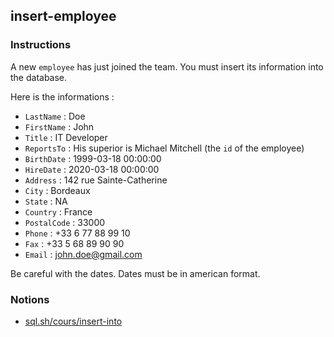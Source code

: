 ## insert-employee

### Instructions

A new `employee` has just joined the team. You must insert its information into the database.

Here is the informations :

- `LastName` : Doe
- `FirstName` : John
- `Title` : IT Developer
- `ReportsTo` : His superior is Michael Mitchell (the `id` of the employee)
- `BirthDate` : 1999-03-18 00:00:00
- `HireDate` : 2020-03-18 00:00:00
- `Address` : 142 rue Sainte-Catherine
- `City` : Bordeaux
- `State` : NA
- `Country` : France
- `PostalCode` : 33000
- `Phone` : +33 6 77 88 99 10
- `Fax` : +33 5 68 89 90 90
- `Email` : john.doe@gmail.com

Be careful with the dates. Dates must be in american format.

### Notions

- [sql.sh/cours/insert-into](https://sql.sh/cours/insert-into)
